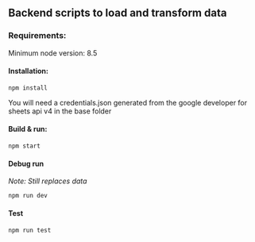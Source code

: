 ## Backend scripts to load and transform data

### Requirements:
Minimum node version: 8.5

#### Installation:
```
npm install
```
You will need a credentials.json generated from the google developer for sheets api v4 in the base folder

#### Build & run:
```
npm start
```

#### Debug run
*Note: Still replaces data*
```
npm run dev
```

#### Test
```
npm run test
```